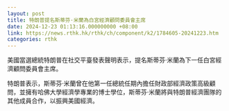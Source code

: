 ```yaml
---
layout: post
title: 特朗普提名斯蒂芬·米蘭為白宮經濟顧問委員會主席
date: 2024-12-23 01:13:16.000000000 +08:00
link: https://news.rthk.hk/rthk/ch/component/k2/1784605-20241223.htm
categories: rthk
---
```


美國當選總統特朗普在社交平臺發表聲明表示，提名斯蒂芬·米蘭為下一任白宮經濟顧問委員會主席。

特朗普表示，斯蒂芬·米蘭曾在他第一任總統任期內擔任財政部經濟政策高級顧問，並擁有哈佛大學經濟學專業的博士學位，斯蒂芬·米蘭將與特朗普經濟團隊的其他成員合作，以振興美國經濟。
